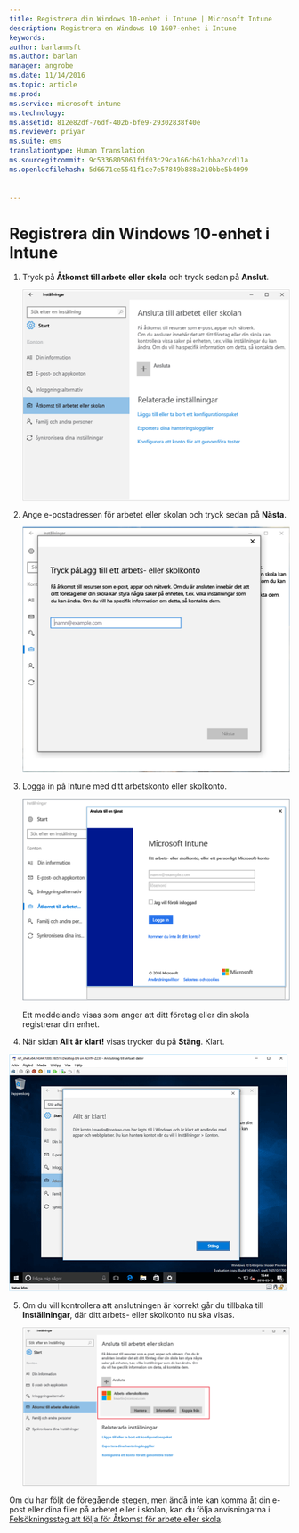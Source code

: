 ```yaml
---
title: Registrera din Windows 10-enhet i Intune | Microsoft Intune
description: Registrera en Windows 10 1607-enhet i Intune
keywords: 
author: barlanmsft
ms.author: barlan
manager: angrobe
ms.date: 11/14/2016
ms.topic: article
ms.prod: 
ms.service: microsoft-intune
ms.technology: 
ms.assetid: 812e82df-76df-402b-bfe9-29302838f40e
ms.reviewer: priyar
ms.suite: ems
translationtype: Human Translation
ms.sourcegitcommit: 9c5336805061fdf03c29ca166cb61cbba2ccd11a
ms.openlocfilehash: 5d6671ce5541f1ce7e57849b888a210bbe5b4099


---
```


# <a name="enroll-your-windows-10-device-in-intune"></a>Registrera din Windows 10-enhet i Intune

1.  Tryck på **Åtkomst till arbete eller skola** och tryck sedan på **Anslut**.

    ![Trycka på arbetskontot eller skolkontot](./media/w10-enroll-rs1-connect-to-work-or-school.png)

2.  Ange e-postadressen för arbetet eller skolan och tryck sedan på **Nästa**.

    ![Ange ditt arbetskonto eller skolkonto](./media/w10-enroll-rs1-set-up-work-or-school-account.png)

3. Logga in på Intune med ditt arbetskonto eller skolkonto.

    ![Lägg till ett arbetsplats- eller skolkonto](./media/w10-enroll-rs1-enter-your-credentials.png)

    Ett meddelande visas som anger att ditt företag eller din skola registrerar din enhet.

4. När sidan **Allt är klart!** visas trycker du på **Stäng**. Klart.

  ![Tryck på Stäng på sidan Allt är klart!  skärmen](./media/w10-enroll-rs1-youre-all-set.png)

5. Om du vill kontrollera att anslutningen är korrekt går du tillbaka till **Inställningar**, där ditt arbets- eller skolkonto nu ska visas.

    ![Verifiera att anslutningen är korrekt konfigurerad](./media/w10-enroll-rs1-validate-successful-enrollment.png)

Om du har följt de föregående stegen, men ändå inte kan komma åt din e-post eller dina filer på arbetet eller i skolan, kan du följa anvisningarna i [Felsökningssteg att följa för Åtkomst för arbete eller skola](troubleshoot-your-windows-10-device-windows.md#troubleshooting-steps-to-follow-if-you-see-access-work-or-school).



<!--HONumber=Nov16_HO3-->


